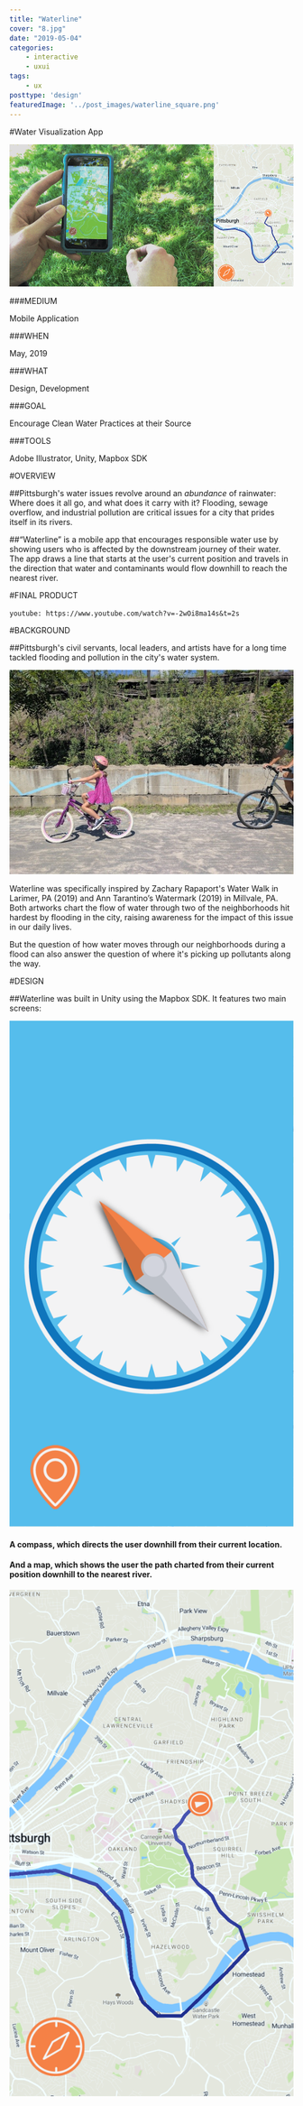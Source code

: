 ```yaml
---
title: "Waterline"
cover: "8.jpg"
date: "2019-05-04"
categories:
    - interactive
    - uxui
tags:
    - ux
posttype: 'design'
featuredImage: '../post_images/waterline_square.png'
---
```


#Water Visualization App

<cover-img>

<img src="../post_images/waterline/waterline_big.png">

</cover-img>

<design-meta>

###MEDIUM

Mobile Application

###WHEN

May, 2019

###WHAT

Design, Development

###GOAL

Encourage Clean Water Practices at their Source

###TOOLS

Adobe Illustrator, Unity, Mapbox SDK

</design-meta>

<grid-container>

#OVERVIEW

##Pittsburgh's water issues revolve around an *abundance* of rainwater: Where does it all go, and what does it carry with it? Flooding, sewage overflow, and industrial pollution are critical issues for a city that prides itself in its rivers.

##“Waterline” is a mobile app that encourages responsible water use by showing users who is affected by the downstream journey of their water. The app draws a line that starts at the user's current position and travels in the direction that water and contaminants would flow downhill to reach the nearest river.

#FINAL PRODUCT

`youtube: https://www.youtube.com/watch?v=-2wOi8ma14s&t=2s`

#BACKGROUND

##Pittsburgh's civil servants, local leaders, and artists have for a long time tackled flooding and pollution in the city's water system. 

<img src="../post_images/waterline/watermark_girl_on_bike.jpeg">

Waterline was specifically inspired by Zachary Rapaport's Water Walk in Larimer, PA (2019) and Ann Tarantino’s Watermark (2019) in Millvale, PA. Both artworks chart the flow of water through two of the neighborhoods hit hardest by flooding in the city, raising awareness for the impact of this issue in our daily lives.

But the question of how water moves through our neighborhoods during a flood can also answer the question of where it's picking up pollutants along the way.

#DESIGN

##Waterline was built in Unity using the Mapbox SDK. It features two main screens:

<img-pair>

<img src="../post_images/waterline/waterline_sample2.png">

<h4>

A compass, which directs the user downhill from their current location.

</h4>

</img-pair>

<text-pair>

<h4>

And a map, which shows the user the path charted from their current position downhill to the nearest river.

</h4>

<img src="../post_images/waterline/waterline_sample3.png">

</text-pair>



</grid-container>